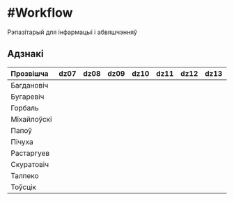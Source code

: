 #Workflow
========

Рэпазітарый для інфармацыі і абвяшчэнняў


## Адзнакі

Прозвішча  |dz07|dz08|dz09|dz10|dz11|dz12|dz13|dz14|dz15|dz16|sorts|
:----------|:--:|:--:|:--:|:--:|:--:|:--:|:--:|:--:|:--:|:--:|:---:|
Багдановіч |
Бугаревіч  |
Горбаль    |
Міхайлоўскі|
Папоў      |
Пічуха     |
Растаргуев |
Скуратовіч |
Талпеко    |
Тоўсцік    |

